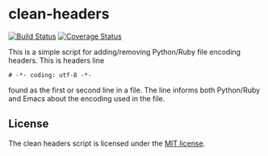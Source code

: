 clean-headers
=============

[![Build Status](https://travis-ci.org/mgeisler/clean-headers.svg?branch=master)](https://travis-ci.org/mgeisler/clean-headers)
[![Coverage Status](https://img.shields.io/coveralls/mgeisler/clean-headers.svg)](https://coveralls.io/r/mgeisler/clean-headers?branch=master)


This is a simple script for adding/removing Python/Ruby file encoding
headers. This is headers line

    # -*- coding: utf-8 -*-

found as the first or second line in a file. The line informs both
Python/Ruby and Emacs about the encoding used in the file.


License
-------

The clean headers script is licensed under the [MIT license][1].

[1]: LICENSE
